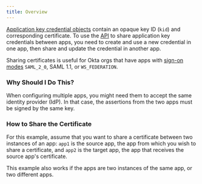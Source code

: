 ```yaml
---
title: Overview
---
```


[Application key credential objects](/docs/reference/api/apps/#application-key-credential-model)
contain an opaque key ID (`kid`) and corresponding certificate.
To use the [API](/docs/reference/api/apps/#clone-application-key-credential)
to share application key credentials between apps, you need to create and use a new credential in one app,
then share and update the credential in another app.

Sharing certificates is useful for Okta orgs that have apps with [sign-on modes](/docs/reference/api/apps/#signon-modes) `SAML_2_0`, SAML 1.1, or `WS_FEDERATION`.

### Why Should I Do This?

When configuring multiple apps, you might need them to accept the same identity provider (IdP).
In that case, the assertions from the two apps must be signed by the same key.

### How to Share the Certificate

For this example, assume that you want to share a certificate between two instances of an app: `app1` is the source app, the app from
which you wish to share a certificate, and `app2` is the target app, the app that receives the source app's certificate.

This example also works if the apps are two instances of the same app, or two different apps.


<NextSectionLink/>
